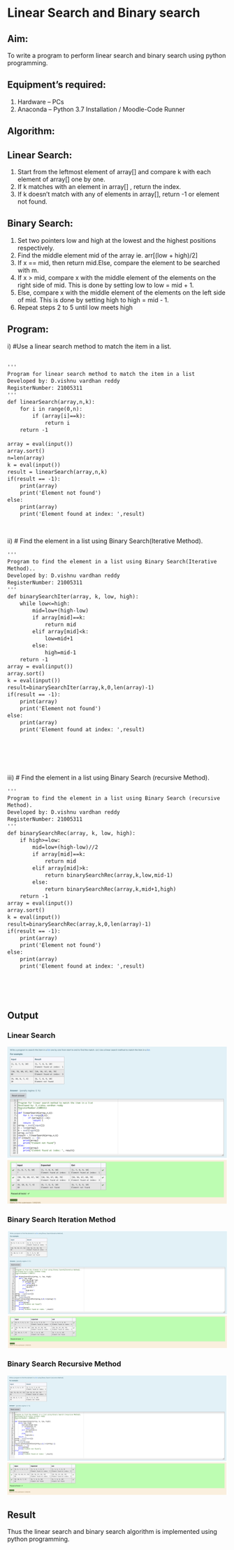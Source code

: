 # Linear Search and Binary search
## Aim:
To write a program to perform linear search and binary search using python programming.
## Equipment’s required:
1.	Hardware – PCs
2.	Anaconda – Python 3.7 Installation / Moodle-Code Runner
## Algorithm:
## Linear Search:
1.	Start from the leftmost element of array[] and compare k with each element of array[] one by one.
2.	If k matches with an element in array[] , return the index.
3.	If k doesn’t match with any of elements in array[], return -1 or element not found.
## Binary Search:
1.	Set two pointers low and high at the lowest and the highest positions respectively.
2.	Find the middle element mid of the array ie. arr[(low + high)/2]
3.	If x == mid, then return mid.Else, compare the element to be searched with m.
4.	If x > mid, compare x with the middle element of the elements on the right side of mid. This is done by setting low to low = mid + 1.
5.	Else, compare x with the middle element of the elements on the left side of mid. This is done by setting high to high = mid - 1.
6.	Repeat steps 2 to 5 until low meets high
## Program:
i)	#Use a linear search method to match the item in a list.
```

'''
Program for linear search method to match the item in a list
Developed by: D.vishnu vardhan reddy
RegisterNumber: 21005311
'''
def linearSearch(array,n,k):
    for i in range(0,n):
        if (array[i]==k):
            return i
    return -1

array = eval(input())
array.sort()
n=len(array)
k = eval(input())
result = linearSearch(array,n,k)
if(result == -1):
    print(array)
    print('Element not found')
else:
    print(array)
    print('Element found at index: ',result)



```
ii)	# Find the element in a list using Binary Search(Iterative Method).
```
''' 
Program to find the element in a list using Binary Search(Iterative Method)..
Developed by: D.vishnu vardhan reddy
RegisterNumber: 21005311
'''
def binarySearchIter(array, k, low, high):
    while low<=high:
        mid=low+(high-low)
        if array[mid]==k:
            return mid
        elif array[mid]<k:
            low=mid+1
        else:
            high=mid-1
    return -1
array = eval(input())
array.sort()
k = eval(input())
result=binarySearchIter(array,k,0,len(array)-1)
if(result == -1):
    print(array)
    print('Element not found')
else:
    print(array)
    print('Element found at index: ',result)






```
iii)	# Find the element in a list using Binary Search (recursive Method).
```
''' 
Program to find the element in a list using Binary Search (recursive Method).
Developed by: D.vishnu vardhan reddy
RegisterNumber: 21005311
'''
def binarySearchRec(array, k, low, high):
    if high>=low:
        mid=low+(high-low)//2
        if array[mid]==k:
            return mid
        elif array[mid]>k:
            return binarySearchRec(array,k,low,mid-1)
        else:
            return binarySearchRec(array,k,mid+1,high)
    return -1
array = eval(input())
array.sort()
k = eval(input())
result=binarySearchRec(array,k,0,len(array)-1)
if(result == -1):
    print(array)
    print('Element not found')
else:
    print(array)
    print('Element found at index: ',result)





```
## Output
### Linear Search
![out](vli.png)
### Binary Search Iteration Method
![out](vit.png)
### Binary Search Recursive Method
![out](vrec.png)





## Result
Thus the linear search and binary search algorithm is implemented using python programming.
